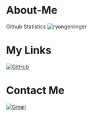# About-Me

Github Statistics
![ryongerringer](https://komarev.com/ghpvc/?username=ryongerringer&label=Visitors&color=0e75b6&style=flat)



# My Links
[![GitHub](https://img.icons8.com/bubbles/50/000000/github.png)](https://github.com/ryongerringer)&nbsp;

# Contact Me
[![Gmail](https://img.icons8.com/bubbles/50/000000/gmail.png)](mailto:ryongerringer@gmail.com)&nbsp;
